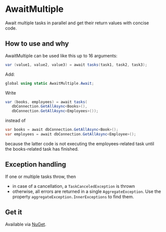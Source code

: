 # AwaitMultiple

Await multiple tasks in parallel and get their return values with concise code.


## How to use and why

AwaitMultiple can be used like this up to 16 arguments:
```cs
var (value1, value2, value3) = await tasks(task1, task2, task3);
```

Add:
```cs
global using static AwaitMultiple.Await;
```

Write
```cs
var (books, employees) = await tasks(
   dbConnection.GetAllAsync<Books>(),
   dbConnection.GetAllAsync<Employees>());
```
instead of
```cs
var books = await dbConnection.GetAllAsync<Book>();
var employees = await dbConnection.GetAllAsync<Employee>();
```
because the latter code is not executing the employees-related task until the books-related task has finished.


## Exception handling

If one or multiple tasks throw, then
- in case of a cancellation, a `TaskCanceledException` is thrown
- otherwise, all errors are returned in a single `AggregateException`. Use the property `aggregateException.InnerExceptions` to find them.


## Get it

Available via [NuGet](https://www.nuget.org/packages/AwaitMultiple).